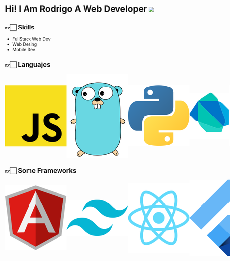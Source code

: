 # Hi! I Am Rodrigo A Web Developer  <img src="https://raw.githubusercontent.com/MartinHeinz/MartinHeinz/master/wave.gif" width="30px">

## 👉🏻 Skills

* FullStack Web Dev
* Web Desing
* Mobile Dev

## 👉🏻 Languajes

<div style="display: flex; align-items: center; justify-content: space-evenly">
<img src="./javascript.svg" width="200">
<img src="./go.svg" width="200">
<img src="./py.svg" width="200">  
<img src="./dart.svg" width="200">  
<img src="./java.png" width="200">  
</div>

## 👉🏻 Some Frameworks

<div style="display: flex; align-items: center; justify-content: space-evenly">
<img src="./ng.svg" width="200">
<img src="./tailwind.svg" width="200">
<img src="./react.svg" width="200">
<img src="./flutter.svg" width="200">
<img src="./express.svg" width="200">
</div>
